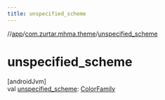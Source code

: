 ```yaml
---
title: unspecified_scheme
---
```

//[app](../../index.html)/[com.zurtar.mhma.theme](index.html)/[unspecified_scheme](unspecified_scheme.html)



# unspecified_scheme



[androidJvm]\
val [unspecified_scheme](unspecified_scheme.html): [ColorFamily](-color-family/index.html)



